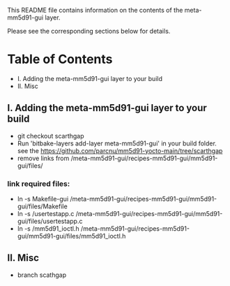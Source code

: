 This README file contains information on the contents of the meta-mm5d91-gui layer.

Please see the corresponding sections below for details.

# Table of Contents
* I. Adding the meta-mm5d91-gui layer to your build
* II. Misc

## I. Adding the meta-mm5d91-gui layer to your build
* git checkout scarthgap
* Run 'bitbake-layers add-layer meta-mm5d91-gui' in your build folder. see the https://github.com/parcnu/mm5d91-yocto-main/tree/scarthgap
* remove links from <path to your yocto main source folder>/meta-mm5d91-gui/recipes-mm5d91-gui/mm5d91-gui/files/
### link required files:

* ln -s <path to mm5d91-rpi4-driver folder>Makefile-gui <path to your yocto main source folder>/meta-mm5d91-gui/recipes-mm5d91-gui/mm5d91-gui/files/Makefile
* ln -s <path to mm5d91-rpi4-driver folder>/usertestapp.c <path to your yocto main source folder>/meta-mm5d91-gui/recipes-mm5d91-gui/mm5d91-gui/files/usertestapp.c
* ln -s <path to mm5d91-rpi4-driver folder>/mm5d91_ioctl.h <path to your yocto main source folder>/meta-mm5d91-gui/recipes-mm5d91-gui/mm5d91-gui/files/mm5d91_ioctl.h

## II. Misc
* branch scathgap

